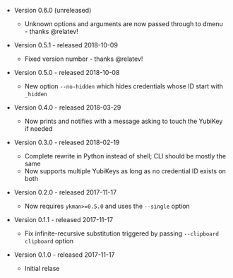 - Version 0.6.0 (unreleased)
  - Unknown options and arguments are now passed through to dmenu - thanks
    @relatev!

- Version 0.5.1 - released 2018-10-09
  - Fixed version number - thanks @relatev!

- Version 0.5.0 - released 2018-10-08
  - New option `--no-hidden` which hides credentials whose ID start with
    `_hidden`

- Version 0.4.0 - released 2018-03-29
  - Now prints and notifies with a message asking to touch the YubiKey if needed

- Version 0.3.0 - released 2018-02-19
  - Complete rewrite in Python instead of shell; CLI should be mostly the same
  - Now supports multiple YubiKeys as long as no credential ID exists on both

- Version 0.2.0 - released 2017-11-17
  - Now requires `ykman>=0.5.0` and uses the `--single` option

- Version 0.1.1 - released 2017-11-17
  - Fix infinite-recursive substitution triggered by passing
    `--clipboard clipboard` option

- Version 0.1.0 - released 2017-11-17
  - Initial relase
